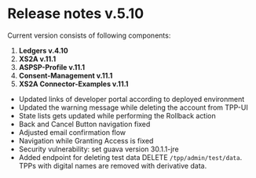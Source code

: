 # Release notes v.5.10

Current version consists of following components:

1. **Ledgers v.4.10**
2. **XS2A v.11.1**
3. **ASPSP-Profile v.11.1**
4. **Consent-Management v.11.1**
5. **XS2A Connector-Examples v.11.1**

-   Updated links of developer portal according to deployed environment
-   Updated the warning message while deleting the account from TPP-UI
-   State lists gets updated while performing the Rollback action
-   Back and Cancel Button navigation fixed
-   Adjusted email confirmation flow
-   Navigation while Granting Access is fixed
-   Security vulnerability: set guava version 30.1.1-jre
-   Added endpoint for deleting test data DELETE `/tpp/admin/test/data`. TPPs with digital names are removed with derivative data.
